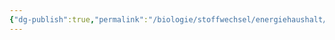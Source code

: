 ```yaml
---
{"dg-publish":true,"permalink":"/biologie/stoffwechsel/energiehaushalt/tiere/sauerstofftransport-im-blut/"}
---
```

